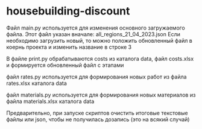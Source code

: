 # housebuilding-discount
Файл main.py используется для изменения основного загружаемого файла. Этот файл указан вначале:
all_regions_21_04_2023.json
Если необходимо загрузить новый, то можно положить обновленный файл в коернь проекта и изменить название в строке 3

В файле print.py обрабатываются costs из каталога data, файл costs.xlsx и формируется обновленный файл с этапами

файл rates.py используется для формирования новых работ из файла rates.xlsx каталога data

файл materials.py используется для формирования новых материалов из файла materials.xlsx каталога data

Предварительно, при запуске скриптов очистить итоговые текстовые файлы или json, чтобы не получилась дозапись (это на всякий случай)
